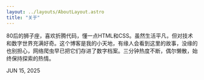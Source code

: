 ```yaml
---
layout: ../layouts/AboutLayout.astro
title: "关于"
---
```


80后的狮子座，喜欢折腾代码，懂一点HTML和CSS。虽然生活平凡，但对技术和数字世界充满好奇。这个博客是我的小天地，有缘人会看到这里的故事，没缘的也别担心，网络爬虫早已把它们存进了数字档案。三分钟热度不断，偶尔懒散，始终保持探索的热情。


<div class="date-box">JUN 15, 2025</div>